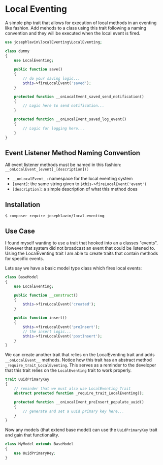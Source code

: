 # Local Eventing

A simple php trait that allows for execution of local methods in an eventing like fashion.  Add mehods to a class using this trait following a naming convention and they will be executed when the local event is fired.

```php
use josephlavin\localEventing\LocalEventing;

class dummy
{
    use LocalEventing;
    
    public function save()
    {
        // do your saving logic...
        $this->fireLocalEvent('saved');
    }

    protected function __onLocalEvent_saved_send_notification()
    {
        // Logic here to send notification...
    }

    protected function __onLocalEvent_saved_log_event()
    {
        // Logic for logging here...
    }
}
```

## Event Listener Method Naming Convention

All event listener methods must be named in this fashion:
`__onLocalEvent_[event]_[description]()`

- `__onLocalEvent_` : namespace for the local eventing system
- `[event]`: the same string given to `$this->fireLocalEvent('event')`
- `[description]`: a simple description of what this method does


## Installation

```
$ composer require josephlavin/local-eventing
```

## Use Case

I found myself wanting to use a trait that hooked into an a classes "events".  However that system did not broadcast an event that could be listened to.  Using the LocalEventing trait I am able to create traits that contain methods for specific events.

Lets say we have a basic model type class which fires local events:

```php
class BaseModel
{
    use LocalEventing;

    public function __construct()
    {
        $this->fireLocalEvent('created');
    }

    public function insert()
    {
        $this->fireLocalEvent('preInsert');
        // the insert logic...
        $this->fireLocalEvent('postInsert');
    }
}
```

We can create another trait that relies on the LocalEventing trait and adds `__onLocalEvent__` methods.  Notice how this trait has an abstract method `_require_trait_LocalEventing`.  This serves as a reminder to the developer that this trait relies on the `LocalEventing` trait to work properly.

```php
trait UuidPrimaryKey
{
    // reminder that we must also use LocalEventing Trait
    abstract protected function _require_trait_LocalEventing();

    protected function __onLocalEvent_preInsert_populate_uuid()
    {
        // generate and set a uuid primary key here...
    }
}
```

Now any models (that extend base model) can use the `UuidPrimaryKey` trait and gain that functionality.

```php
class MyModel extends BaseModel
{
    use UuidPrimaryKey;
}
````
